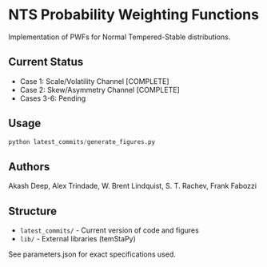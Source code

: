 # NTS Probability Weighting Functions

Implementation of PWFs for Normal Tempered-Stable distributions.

## Current Status
- Case 1: Scale/Volatility Channel [COMPLETE]
- Case 2: Skew/Asymmetry Channel [COMPLETE]  
- Cases 3-6: Pending

## Usage
```python
python latest_commits/generate_figures.py
```

## Authors
Akash Deep, Alex Trindade, W. Brent Lindquist, S. T. Rachev, Frank Fabozzi

## Structure
- `latest_commits/` - Current version of code and figures
- `lib/` - External libraries (temStaPy)

See parameters.json for exact specifications used.
